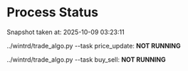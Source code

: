# Process Status

Snapshot taken at: 2025-10-09 03:23:11

../wintrd/trade_algo.py --task price_update: **NOT RUNNING**

../wintrd/trade_algo.py --task buy_sell: **NOT RUNNING**

